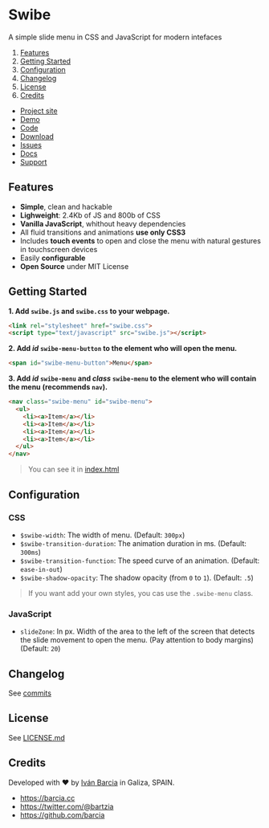 # Swibe
A simple slide menu in CSS and JavaScript for modern intefaces

1. [Features](https://github.com/barcia/swibe#features)
2. [Getting Started](https://github.com/barcia/swibe#getting-started)
3. [Configuration](https://github.com/barcia/swibe#configuration)
4. [Changelog](https://github.com/barcia/swibe#changelog)
5. [License](https://github.com/barcia/swibe#license)
6. [Credits](https://github.com/barcia/swibe#credits)




* [Project site](https://projects.barcia.cc/bramework)
* [Demo](https://barcia.github.io/swibe/)
* [Code](https://github.com/barcia/swibe)
* [Download](https://github.com/barcia/swibe/archive/master.zip)
* [Issues](https://github.com/barcia/swibe/issues)
* [Docs](https://github.com/barcia/swibe/blob/master/README.md)
* [Support](https://gitter.im/barcia/swibe)



## Features
* **Simple**, clean and hackable
* **Lighweight**: 2.4Kb of JS and 800b of CSS
* **Vanilla JavaScript**, whithout heavy dependencies
* All fluid transitions and animations **use only CSS3**
* Includes **touch events** to open and close the menu with natural gestures in touchscreen devices
* Easily **configurable**
* **Open Source** under MIT License


## Getting Started

**1. Add `swibe.js` and `swibe.css` to your webpage.**

```html
<link rel="stylesheet" href="swibe.css">
<script type="text/javascript" src="swibe.js"></script>
```


**2. Add _id_ `swibe-menu-button` to the element who will open the menu.**

```html
<span id="swibe-menu-button">Menu</span>
```


**3. Add _id_ `swibe-menu` and _class_ `swibe-menu` to the element who will contain the menu (recommends `nav`).**

```html
<nav class="swibe-menu" id="swibe-menu">
  <ul>
    <li><a>Item</a></li>
    <li><a>Item</a></li>
    <li><a>Item</a></li>
    <li><a>Item</a></li>
  </ul>
</nav>
```


> You can see it in [index.html](https://github.com/barcia/swibe/blob/master/index.html)



## Configuration

### CSS

  * `$swibe-width`: The width of menu. (Default: `300px`)
  * `$swibe-transition-duration`: The animation duration in ms. (Default: `300ms`)
  * `$swibe-transition-function`: The speed curve of an animation. (Default: `ease-in-out`)
  * `$swibe-shadow-opacity`: The shadow opacity (from `0` to `1`). (Default: `.5`)


> If you want add your own styles, you cas use the `.swibe-menu` class.


### JavaScript

  * `slideZone`: In px. Width of the area to the left of the screen that detects the slide movement to open the menu. (Pay attention to body margins) (Default: `20`)



## Changelog
See [commits](https://github.com/barcia/swibe/commits/master)



## License
See [LICENSE.md](https://github.com/barcia/swibe/blob/master/LICENSE.md)



## Credits
Developed with :heart: by [Iván Barcia](https://barcia.cc) in Galiza, SPAIN.

* https://barcia.cc
* https://twitter.com/@bartzia
* https://github.com/barcia
